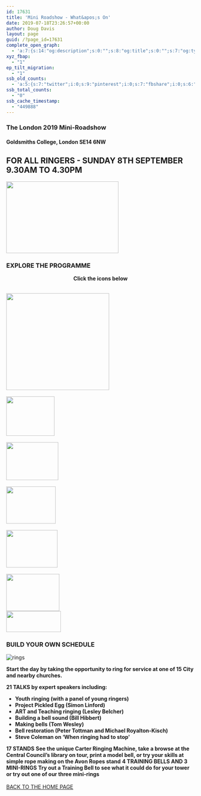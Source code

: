```yaml
---
id: 17631
title: 'Mini Roadshow - What&apos;s On'
date: 2019-07-18T23:26:57+00:00
author: Doug Davis
layout: page
guid: /?page_id=17631
complete_open_graph:
  - 'a:7:{s:14:"og:description";s:0:"";s:8:"og:title";s:0:"";s:7:"og:type";s:0:"";s:12:"twitter:card";s:7:"summary";s:15:"twitter:creator";s:0:"";s:19:"twitter:description";s:0:"";s:8:"og:image";s:0:"";}'
xyz_fbap:
  - "1"
ep_tilt_migration:
  - "1"
ssb_old_counts:
  - 'a:5:{s:7:"twitter";i:0;s:9:"pinterest";i:0;s:7:"fbshare";i:0;s:6:"reddit";i:0;s:6:"tumblr";N;}'
ssb_total_counts:
  - "0"
ssb_cache_timestamp:
  - "449888"
---
```

### The London 2019 Mini-Roadshow

#### Goldsmiths College, London SE14 6NW

## FOR ALL RINGERS - SUNDAY 8TH SEPTEMBER 9.30AM TO 4.30PM

<img loading="lazy" width="300" height="191" src="https://cccbr.org.uk/wp-content/uploads/2019/05/london2019_logo-300x191.jpg" alt="" srcset="https://cccbr.org.uk/wp-content/uploads/2019/05/london2019_logo-300x191.jpg 300w, https://cccbr.org.uk/wp-content/uploads/2019/05/london2019_logo.jpg 540w" sizes="(max-width: 300px) 100vw, 300px" /> 

### EXPLORE THE PROGRAMME

<p style="text-align: center;">
  <strong>Click the icons below</strong>
</p>

<a href="/about/annual-meetings/2019-meeting/mini-roadshow/whats-on/service-ringing/" data-elementor-open-lightbox=""><br /> <img loading="lazy" width="275" height="258" src="https://cccbr.org.uk/wp-content/uploads/2019/07/service-ringing.jpg" alt="" /> </a>  
<a href="/about/annual-meetings/2019-meeting/mini-roadshow/whats-on/sci-tech/" data-elementor-open-lightbox=""><br /> <img loading="lazy" width="129" height="105" src="https://cccbr.org.uk/wp-content/uploads/2019/07/scitech.jpg" alt="" /> </a>  
<a href="/about/annual-meetings/2019-meeting/mini-roadshow/whats-on/volunteer-leadership/" data-elementor-open-lightbox=""><br /> <img loading="lazy" width="139" height="101" src="https://cccbr.org.uk/wp-content/uploads/2019/07/vollead.jpg" alt="" /> </a>  
<a href="/about/annual-meetings/2019-meeting/mini-roadshow/whats-on/bells-engineering/" data-elementor-open-lightbox=""><br /> <img loading="lazy" width="132" height="99" src="https://cccbr.org.uk/wp-content/uploads/2019/07/bellseng.jpg" alt="" /> </a>  
<a href="/about/annual-meetings/2019-meeting/mini-roadshow/whats-on/history-heritage/" data-elementor-open-lightbox=""><br /> <img loading="lazy" width="137" height="100" src="https://cccbr.org.uk/wp-content/uploads/2019/07/hist.jpg" alt="" /> </a>  
<a href="/about/annual-meetings/2019-meeting/mini-roadshow/whats-on/recruitment-promotion/" data-elementor-open-lightbox=""><br /> <img loading="lazy" width="142" height="99" src="https://cccbr.org.uk/wp-content/uploads/2019/07/recprom.jpg" alt="" /> </a>  
<img loading="lazy" width="146" height="56" src="https://cccbr.org.uk/wp-content/uploads/2019/07/pen.jpg" alt="" /> 

### BUILD YOUR OWN SCHEDULE

![rings](https://cccbr.org.uk/wp-content/uploads/elementor/thumbs/rings-oayey8umil11ua0syvicp3mv15frv04qbaw33ojdog.png "rings") 

**Start the day by taking the opportunity to ring for service at one of 15 City and nearby churches.**

**21 TALKS by expert speakers including:**

  * **Youth ringing (with a panel of young ringers)**
  * **Project Pickled Egg (Simon Linford)**
  * **ART and Teaching ringing (Lesley Belcher)**
  * **Building a bell sound (Bill Hibbert)**
  * **Making bells (Tom Wesley)**
  * **Bell restoration (Peter Tottman and Michael Royalton-Kisch)**
  * **Steve Coleman on &#8216;When ringing had to stop&apos;**

**17 STANDS** **See the unique Carter Ringing Machine, take a browse at the Central Council’s library on tour, print a model bell, or try your skills at simple rope making on the Avon Ropes stand** **4 TRAINING BELLS AND 3 MINI-RINGS** **Try out a Training Bell to see what it could do for your tower or try out one of our three mini-rings**  
<a href="/about/annual-meetings/2019-meeting/mini-roadshow" role="button"><br /> BACK TO THE HOME PAGE<br /> </a>
